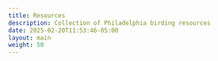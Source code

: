 ```yaml
---
title: Resources
description: Collection of Philadelphia birding resources
date: 2025-02-20T11:53:46-05:00
layout: main
weight: 50
---
```

